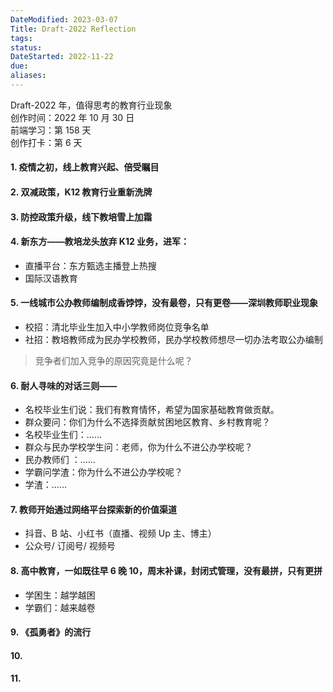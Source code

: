 ```yaml
---
DateModified: 2023-03-07
Title: Draft-2022 Reflection
tags:
status:
DateStarted: 2022-11-22
due:
aliases:
---
```


Draft-2022 年，值得思考的教育行业现象  
创作时间：2022 年 10 月 30 日  
前端学习：第 158 天  
创作打卡：第 6 天

#### 1. 疫情之初，线上教育兴起、倍受瞩目

#### 2. 双减政策，K12 教育行业重新洗牌

#### 3. 防控政策升级，线下教培雪上加霜

#### 4. 新东方——教培龙头放弃 K12 业务，进军：

- 直播平台：东方甄选主播登上热搜
- 国际汉语教育

#### 5. 一线城市公办教师编制成香饽饽，没有最卷，只有更卷——深圳教师职业现象

- 校招：清北毕业生加入中小学教师岗位竞争名单
- 社招：教培教师成为民办学校教师，民办学校教师想尽一切办法考取公办编制

> 竞争者们加入竞争的原因究竟是什么呢？

#### 6. 耐人寻味的对话三则——

- 名校毕业生们说：我们有教育情怀，希望为国家基础教育做贡献。
- 群众要问：你们为什么不选择贡献贫困地区教育、乡村教育呢？
- 名校毕业生们：……
- 群众与民办学校学生问：老师，你为什么不进公办学校呢？
- 民办教师们 ：……
- 学霸问学渣：你为什么不进公办学校呢？
- 学渣：……

#### 7. 教师开始通过网络平台探索新的价值渠道

- 抖音、B 站、小红书（直播、视频 Up 主、博主）
- 公众号/ 订阅号/ 视频号

#### 8. 高中教育，一如既往早 6 晚 10，周末补课，封闭式管理，没有最拼，只有更拼

- 学困生：越学越困
- 学霸们：越来越卷

#### 9. 《孤勇者》的流行

#### 10.

#### 11.
